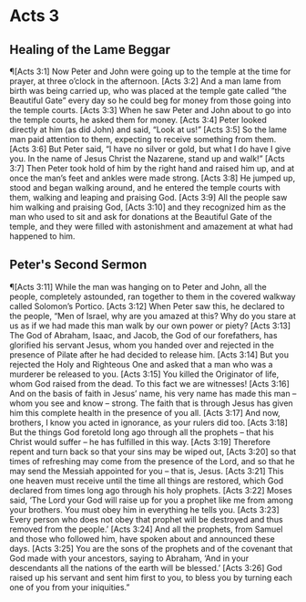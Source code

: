 # Acts 3

## Healing of the Lame Beggar
¶[Acts 3:1] Now Peter and John were going up to the temple at the time for prayer, at three o’clock in the afternoon.
[Acts 3:2] And a man lame from birth was being carried up, who was placed at the temple gate called “the Beautiful Gate” every day so he could beg for money from those going into the temple courts.
[Acts 3:3] When he saw Peter and John about to go into the temple courts, he asked them for money.
[Acts 3:4] Peter looked directly at him (as did John) and said, “Look at us!”
[Acts 3:5] So the lame man paid attention to them, expecting to receive something from them.
[Acts 3:6] But Peter said, “I have no silver or gold, but what I do have I give you. In the name of Jesus Christ the Nazarene, stand up and walk!”
[Acts 3:7] Then Peter took hold of him by the right hand and raised him up, and at once the man’s feet and ankles were made strong.
[Acts 3:8] He jumped up, stood and began walking around, and he entered the temple courts with them, walking and leaping and praising God.
[Acts 3:9] All the people saw him walking and praising God,
[Acts 3:10] and they recognized him as the man who used to sit and ask for donations at the Beautiful Gate of the temple, and they were filled with astonishment and amazement at what had happened to him.

## Peter's Second Sermon
¶[Acts 3:11] While the man was hanging on to Peter and John, all the people, completely astounded, ran together to them in the covered walkway called Solomon’s Portico.
[Acts 3:12] When Peter saw this, he declared to the people, “Men of Israel, why are you amazed at this? Why do you stare at us as if we had made this man walk by our own power or piety?
[Acts 3:13] The God of Abraham, Isaac, and Jacob, the God of our forefathers, has glorified his servant Jesus, whom you handed over and rejected in the presence of Pilate after he had decided to release him.
[Acts 3:14] But you rejected the Holy and Righteous One and asked that a man who was a murderer be released to you.
[Acts 3:15] You killed the Originator of life, whom God raised from the dead. To this fact we are witnesses!
[Acts 3:16] And on the basis of faith in Jesus’ name, his very name has made this man – whom you see and know – strong. The faith that is through Jesus has given him this complete health in the presence of you all.
[Acts 3:17] And now, brothers, I know you acted in ignorance, as your rulers did too.
[Acts 3:18] But the things God foretold long ago through all the prophets – that his Christ would suffer – he has fulfilled in this way.
[Acts 3:19] Therefore repent and turn back so that your sins may be wiped out,
[Acts 3:20] so that times of refreshing may come from the presence of the Lord, and so that he may send the Messiah appointed for you – that is, Jesus.
[Acts 3:21] This one heaven must receive until the time all things are restored, which God declared from times long ago through his holy prophets.
[Acts 3:22] Moses said, ‘The Lord your God will raise up for you a prophet like me from among your brothers. You must obey him in everything he tells you.
[Acts 3:23] Every person who does not obey that prophet will be destroyed and thus removed from the people.’
[Acts 3:24] And all the prophets, from Samuel and those who followed him, have spoken about and announced these days.
[Acts 3:25] You are the sons of the prophets and of the covenant that God made with your ancestors, saying to Abraham, ‘And in your descendants all the nations of the earth will be blessed.’
[Acts 3:26] God raised up his servant and sent him first to you, to bless you by turning each one of you from your iniquities.”
